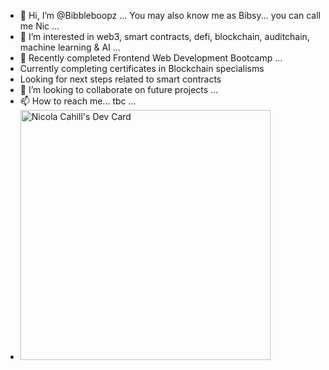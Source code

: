 - 👋 Hi, I’m @Bibbleboopz ... You may also know me as Bibsy... you can call me Nic ...
- 👀 I’m  interested in web3, smart contracts, defi, blockchain, auditchain, machine learning & AI ...
- 🌱 Recently completed Frontend Web Development Bootcamp ...
-    Currently completing certificates in Blockchain specialisms
-    Looking for next steps related to smart contracts
- 💞️ I’m looking to collaborate on future projects ...
- 📫 How to reach me... tbc ...
- <a href="https://app.daily.dev/Nixsy"><img src="https://api.daily.dev/devcards/fd47791dba93422784e4aba5a22bd6ec.png?r=1u7" width="400" alt="Nicola Cahill's Dev Card"/></a>

<!---
Bibbleboop/Bibbleboop is a ✨ special ✨ repository because its `README.md` (this file) appears on your GitHub profile.
You can click the Preview link to take a look at your changes.
--->
